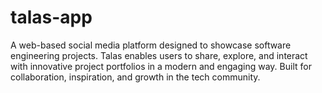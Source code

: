 # talas-app
A web-based social media platform designed to showcase software engineering projects. Talas enables users to share, explore, and interact with innovative project portfolios in a modern and engaging way. Built for collaboration, inspiration, and growth in the tech community.
